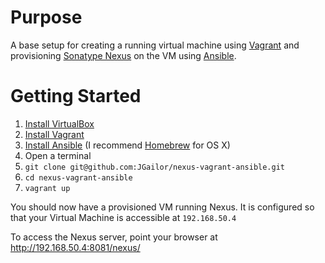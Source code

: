 # Purpose

A base setup for creating a running virtual machine using [Vagrant](https://www.vagrantup.com/) and provisioning [Sonatype Nexus](http://www.sonatype.org/nexus/) on the VM using [Ansible](http://docs.ansible.com/index.html).

# Getting Started

1. [Install VirtualBox]()
2. [Install Vagrant](https://docs.vagrantup.com/v2/installation/index.html)
3. [Install Ansible](http://docs.ansible.com/intro_installation.html#installation) (I recommend [Homebrew](http://brew.sh/) for OS X)
4. Open a terminal
5. ````git clone git@github.com:JGailor/nexus-vagrant-ansible.git````
6. ````cd nexus-vagrant-ansible````
7. ````vagrant up````

You should now have a provisioned VM running Nexus.  It is configured so that your Virtual Machine is accessible at ````192.168.50.4````

To access the Nexus server, point your browser at http://192.168.50.4:8081/nexus/
